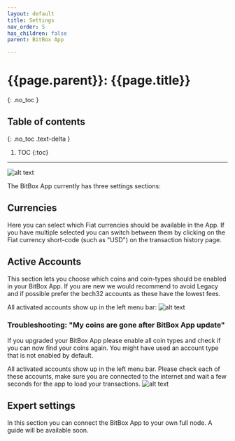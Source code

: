 ```yaml
---
layout: default
title: Settings
nav_order: 5
has_children: false
parent: BitBox App

---
```


# {{page.parent}}: {{page.title}}
{: .no_toc }

## Table of contents
{: .no_toc .text-delta }

1. TOC
{:toc}

---
![alt text]({{site.baseurl}}/assets/images/BitBoxApp/app_settings1.png )

The BitBox App currently has three settings sections:

## Currencies
Here you can select which Fiat currencies should be available in the App. If you have multiple selected you can switch between them by clicking on the Fiat currency short-code (such as "USD") on the transaction history page.

## Active Accounts
This section lets you choose which coins and coin-types should be enabled in your BitBox App.
If you are new we would recommend to avoid Legacy and if possible prefer the bech32 accounts as these have the lowest fees.

All activated accounts show up in the left menu bar:
![alt text]({{site.baseurl}}/assets/images/BitBoxApp/app_side_bar.png )


### Troubleshooting: "My coins are gone after BitBox App update"
If you upgraded your BitBox App please enable all coin types and check if you can now find your coins again. You might have used an account type that is not enabled by default.

All activated accounts show up in the left menu bar. Please check each of these accounts, make sure you are connected to the internet and wait a few seconds for the app to load your transactions.
![alt text]({{site.baseurl}}/assets/images/BitBoxApp/app_side_bar.png )


## Expert settings
In this section you can connect the BitBox App to your own full node. A guide will be available soon.
